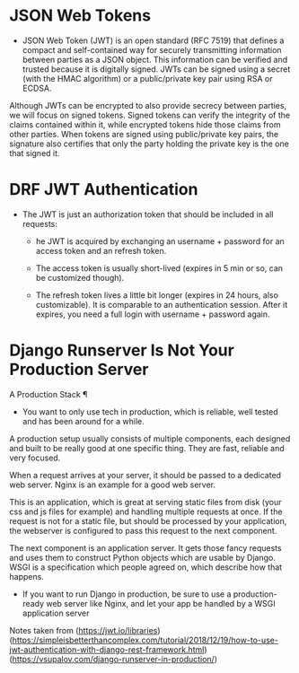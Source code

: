 # JSON Web Tokens
- JSON Web Token (JWT) is an open standard (RFC 7519) that defines a compact and self-contained way for securely transmitting information between parties as a JSON object. This information can be verified and trusted because it is digitally signed. JWTs can be signed using a secret (with the HMAC algorithm) or a public/private key pair using RSA or ECDSA.

Although JWTs can be encrypted to also provide secrecy between parties, we will focus on signed tokens. Signed tokens can verify the integrity of the claims contained within it, while encrypted tokens hide those claims from other parties. When tokens are signed using public/private key pairs, the signature also certifies that only the party holding the private key is the one that signed it.

# DRF JWT Authentication
- The JWT is just an authorization token that should be included in all requests:
    - he JWT is acquired by exchanging an username + password for an access token and an refresh token.

    - The access token is usually short-lived (expires in 5 min or so, can be customized though).

    - The refresh token lives a little bit longer (expires in 24 hours, also customizable). It is comparable to an authentication session. After it expires, you need a full login with username + password again.


# Django Runserver Is Not Your Production Server

A Production Stack ¶
- You want to only use tech in production, which is reliable, well tested and has been around for a while.

A production setup usually consists of multiple components, each designed and built to be really good at one specific thing. They are fast, reliable and very focused.

When a request arrives at your server, it should be passed to a dedicated web server. Nginx is an example for a good web server.

This is an application, which is great at serving static files from disk (your css and js files for example) and handling multiple requests at once. If the request is not for a static file, but should be processed by your application, the webserver is configured to pass this request to the next component.

The next component is an application server. It gets those fancy requests and uses them to construct Python objects which are usable by Django. WSGI is a specification which people agreed on, which describe how that happens.

- If you want to run Django in production, be sure to use a production-ready web server like Nginx, and let your app be handled by a WSGI application server


Notes taken from (https://jwt.io/libraries)
(https://simpleisbetterthancomplex.com/tutorial/2018/12/19/how-to-use-jwt-authentication-with-django-rest-framework.html)
(https://vsupalov.com/django-runserver-in-production/)
